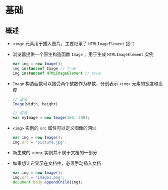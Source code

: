 # 基础

## 概述

+ `<img>` 元素用于插入图片，主要继承了 `HTMLImageElement` 接口

+ 浏览器提供一个原生构造函数 `Image` ，用于生成 `HTMLImageElement` 实例

  ```js
  var img = new Image();
  img instanceof Image // true
  img instanceof HTMLImageElement // true
  ```

+ `Image` 构造函数可以接受两个整数作为参数，分别表示 `<img>` 元素的宽度和高度

  ```js
  // 语法
  Image(width, height)

  // 用法
  var myImage = new Image(100, 200);
  ```

+ `<img>` 实例的 `src` 属性可以定义图像的网址

  ```js
  var img = new Image();
  img.src = 'picture.jpg';
  ```

+ 新生成的 `<img>` 实例并不属于文档的一部分

+ 如果想让它显示在文档中，必须手动插入文档

  ```js
  var img = new Image();
  img.src = 'image1.png';
  document.body.appendChild(img);
  ```
